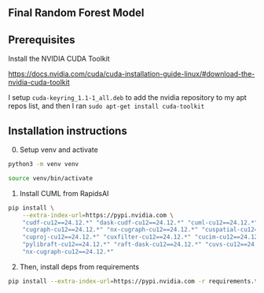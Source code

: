 ## Final Random Forest Model

## Prerequisites

Install the NVIDIA CUDA Toolkit

https://docs.nvidia.com/cuda/cuda-installation-guide-linux/#download-the-nvidia-cuda-toolkit

I setup `cuda-keyring_1.1-1_all.deb` to add the nvidia repository to my apt repos list, and then I ran `sudo apt-get install cuda-toolkit`

## Installation instructions

0. Setup venv and activate

```bash
python3 -m venv venv
```

```bash
source venv/bin/activate
```

1. Install CUML from RapidsAI

```bash
pip install \
    --extra-index-url=https://pypi.nvidia.com \
    "cudf-cu12==24.12.*" "dask-cudf-cu12==24.12.*" "cuml-cu12==24.12.*" \
    "cugraph-cu12==24.12.*" "nx-cugraph-cu12==24.12.*" "cuspatial-cu12==24.12.*" \
    "cuproj-cu12==24.12.*" "cuxfilter-cu12==24.12.*" "cucim-cu12==24.12.*" \
    "pylibraft-cu12==24.12.*" "raft-dask-cu12==24.12.*" "cuvs-cu12==24.12.*" \
    "nx-cugraph-cu12==24.12.*"
```

2. Then, install deps from requirements

```bash
pip install --extra-index-url=https://pypi.nvidia.com -r requirements.txt
```
